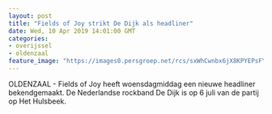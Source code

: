 ```yaml
---
layout: post
title: "Fields of Joy strikt De Dijk als headliner"
date: Wed, 10 Apr 2019 14:01:00 GMT
categories: 
- overijssel 
- oldenzaal 
feature_image: "https://images0.persgroep.net/rcs/sxWhCwnbx6jX8KPYEPsFYYiHTbs/diocontent/103137679/_fitwidth/400/?appId=21791a8992982cd8da851550a453bd7f&quality=0.7"
---
```


OLDENZAAL - Fields of Joy heeft woensdagmiddag een nieuwe headliner bekendgemaakt. De Nederlandse rockband De Dijk is op 6 juli van de partij op Het Hulsbeek.
